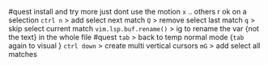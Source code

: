 
#quest install and try more
just dont use the motion `x` .. others r ok
on a selection
	`ctrl n` > add select next match
	     `Q` > remove select last match
		     `q` > skip select current match
				 `vim.lsp.buf.rename()` > ig to rename the var {not the text} in the whole file #quest
	     `tab` > back to temp normal mode {`tab` again to visual }
	     `ctrl down` > create multi vertical cursors
	     `mG` > add select all matches